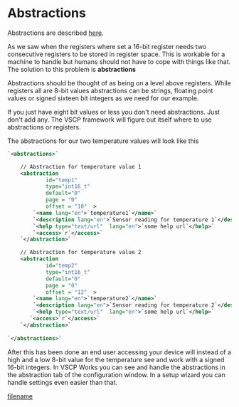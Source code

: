# Abstractions

Abstractions are described [here](http://docs.vscp.org/spec/latest/#/./vscp_module_description_file).

As we saw when the registers where set a 16-bit register needs two consecutive registers to be stored in register space. This is workable for a machine to handle but humans should not have to cope with things like that. The solution to this problem is **abstractions**

Abstractions should be thought of as being on a level above registers. While registers all are 8-bit values abstractions can be strings, floating point values or signed sixteen bit integers as we need for our example. 

If you just have eight bit values or less you don't need abstractions. Just don't add any. The VSCP framework will figure out itself where to use abstractions or registers.

The abstractions for our two temperature values will look like this

```xml
`<abstractions>`

    // Abstraction for temperature value 1
    <abstraction 
            id="temp1" 
            type="int16_t" 
            default="0" 
            page = "0" 
            offset = "10"  > 
        `<name lang="en">`temperature1`</name>`     
        `<description lang="en">`Sensor reading for temperature 1`</description>`         
        `<help type="text/url"  lang="en">`some help url`</help>`     
        `<access>`r`</access>`     
    `</abstraction>`

    // Abstraction for temperature value 2
    <abstraction 
            id="temp2" 
            type="int16_t" 
            default="0" 
            page = "0" 
            offset = "12"  > 
        `<name lang="en">`temperature2`</name>`     
        `<description lang="en">`Sensor reading for temperature 2`</description>`         
        `<help type="text/url"  lang="en">`some help url`</help>`     
       `<access>`r`</access>`     
    `</abstraction>`
    
`</abstractions>`    

```

After this has been done an end user accessing your device will instead of a high and a low 8-bit value for the temperature see and work with a signed 16-bit integers. In VSCP Works you can see and handle the abstractions in the abstraction tab of the configuration window. In a setup wizard you can handle settings even easier than that.


[filename](./bottom_copyright.md ':include')
